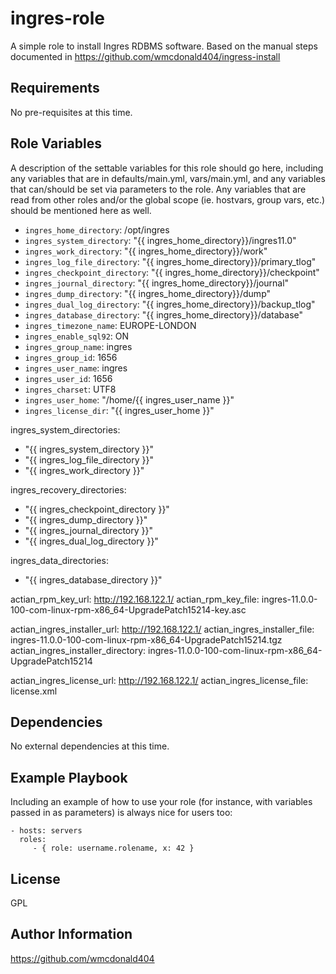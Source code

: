 ingres-role
=========

A simple role to install Ingres RDBMS software. Based on the manual steps documented in https://github.com/wmcdonald404/ingress-install

Requirements
------------
No pre-requisites at this time.

Role Variables
--------------
A description of the settable variables for this role should go here, including any variables that are in defaults/main.yml, vars/main.yml, and any variables that can/should be set via parameters to the role. Any variables that are read from other roles and/or the global scope (ie. hostvars, group vars, etc.) should be mentioned here as well.

* `ingres_home_directory`: /opt/ingres
* `ingres_system_directory`: "{{ ingres_home_directory}}/ingres11.0"
* `ingres_work_directory`: "{{ ingres_home_directory}}/work"
* `ingres_log_file_directory`: "{{ ingres_home_directory}}/primary_tlog"
* `ingres_checkpoint_directory`: "{{ ingres_home_directory}}/checkpoint"
* `ingres_journal_directory`: "{{ ingres_home_directory}}/journal"
* `ingres_dump_directory`: "{{ ingres_home_directory}}/dump"
* `ingres_dual_log_directory`: "{{ ingres_home_directory}}/backup_tlog"
* `ingres_database_directory`: "{{ ingres_home_directory}}/database"
* `ingres_timezone_name`: EUROPE-LONDON
* `ingres_enable_sql92`: ON
* `ingres_group_name`: ingres
* `ingres_group_id`: 1656
* `ingres_user_name`: ingres
* `ingres_user_id`: 1656
* `ingres_charset`: UTF8
* `ingres_user_home`: "/home/{{ ingres_user_name }}"
* `ingres_license_dir`: "{{ ingres_user_home }}"
 
ingres_system_directories:
  - "{{ ingres_system_directory }}"
  - "{{ ingres_log_file_directory }}"
  - "{{ ingres_work_directory }}"
 
ingres_recovery_directories:
  - "{{ ingres_checkpoint_directory }}"
  - "{{ ingres_dump_directory }}"
  - "{{ ingres_journal_directory }}"
  - "{{ ingres_dual_log_directory }}"

ingres_data_directories:
  - "{{ ingres_database_directory }}"

actian_rpm_key_url: http://192.168.122.1/
actian_rpm_key_file: ingres-11.0.0-100-com-linux-rpm-x86_64-UpgradePatch15214-key.asc

actian_ingres_installer_url: http://192.168.122.1/
actian_ingres_installer_file: ingres-11.0.0-100-com-linux-rpm-x86_64-UpgradePatch15214.tgz
actian_ingres_installer_directory: ingres-11.0.0-100-com-linux-rpm-x86_64-UpgradePatch15214

actian_ingres_license_url: http://192.168.122.1/
actian_ingres_license_file: license.xml


Dependencies
------------

No external dependencies at this time.

Example Playbook
----------------

Including an example of how to use your role (for instance, with variables passed in as parameters) is always nice for users too:

    - hosts: servers
      roles:
         - { role: username.rolename, x: 42 }

License
-------

GPL

Author Information
------------------

https://github.com/wmcdonald404
